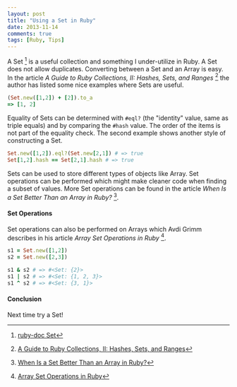 ```yaml
---
layout: post
title: "Using a Set in Ruby"
date: 2013-11-14
comments: true
tags: [Ruby, Tips]
---
```


A Set [^rubydoc] is a useful collection and something I under-utilize in Ruby. A Set does not allow duplicates. Converting between a Set and an Array is easy. In the article *A Guide to Ruby Collections, II: Hashes, Sets, and Ranges* [^sitepoint] the author has listed some nice examples where Sets are useful.

``` ruby
(Set.new([1,2]) + [2]).to_a
=> [1, 2]
```

Equality of Sets can be determined with `#eql?` (the "identity" value, same as triple equals) and by comparing the `#hash` value. The order of the items is not part of the equality check. The second example shows another style of constructing a Set.

``` ruby
Set.new([1,2]).eql?(Set.new[2,1]) # => true
Set[1,2].hash == Set[2,1].hash # => true
```

Sets can be used to store different types of objects like Array. Set operations can be performed which might make cleaner code when finding a subset of values. More Set operations can be found in the article *When Is a Set Better Than an Array in Ruby?* [^setbetter]. 

#### Set Operations

Set operations can also be performed on Arrays which Avdi Grimm describes in his article *Array Set Operations in Ruby* [^setarray].

``` ruby
s1 = Set.new([1,2])
s2 = Set.new([2,3])

s1 & s2 # => #<Set: {2}>
s1 | s2 # => #<Set: {1, 2, 3}> 
s1 ^ s2 # => #<Set: {3, 1}>
```

#### Conclusion

Next time try a Set!

[^rubydoc]: [ruby-doc Set](http://www.ruby-doc.org/stdlib-2.0.0/libdoc/set/rdoc/Set.html)
[^setbetter]: [When Is a Set Better Than an Array in Ruby?](http://spin.atomicobject.com/2012/09/04/when-is-a-set-better-than-an-array-in-ruby/)
[^setarray]: [Array Set Operations in Ruby](http://devblog.avdi.org/2012/08/27/array-set-operations-in-ruby/)
[^sitepoint]: [A Guide to Ruby Collections, II: Hashes, Sets, and Ranges](http://www.sitepoint.com/guide-ruby-collections-ii-hashes-sets-ranges/)
